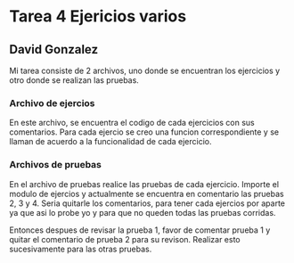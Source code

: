 # Tarea 4 Ejericios varios
## David Gonzalez

Mi tarea consiste de 2 archivos, uno donde se encuentran los ejercicios y otro donde se realizan las pruebas. 

### Archivo de ejercios

En este archivo, se encuentra el codigo de cada ejercicios con sus comentarios. Para cada ejercio se creo una funcion correspondiente y se llaman de acuerdo a la funcionalidad de cada ejercicio. 

### Archivos de pruebas

En el archivo de pruebas realice las pruebas de cada ejercicio. Importe el modulo de ejercios y actualmente se encuentra en comentario las pruebas 2, 3 y 4. Seria quitarle los comentarios, para tener cada ejercios por aparte ya que asi lo probe yo y para que no queden todas las pruebas corridas.

Entonces despues de revisar la prueba 1, favor de comentar prueba 1 y quitar el comentario de prueba 2 para su revison. Realizar esto sucesivamente para las otras pruebas.  